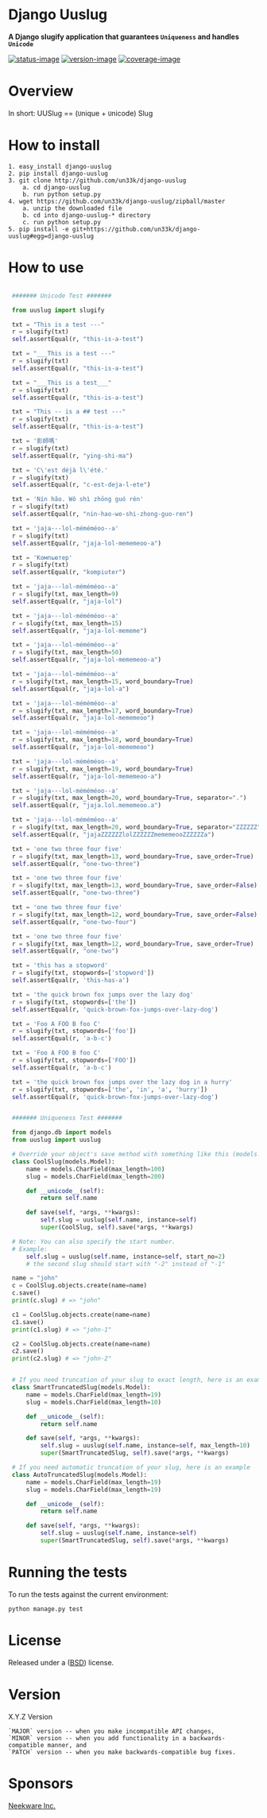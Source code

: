 # Django Uuslug

**A Django slugify application that guarantees `Uniqueness` and handles `Unicode`**

[![status-image]][status-link]
[![version-image]][version-link]
[![coverage-image]][coverage-link]

# Overview

In short: UUSlug == (`U`nique + `U`nicode) Slug

# How to install

    1. easy_install django-uuslug
    2. pip install django-uuslug
    3. git clone http://github.com/un33k/django-uuslug
        a. cd django-uuslug
        b. run python setup.py
    4. wget https://github.com/un33k/django-uuslug/zipball/master
        a. unzip the downloaded file
        b. cd into django-uuslug-* directory
        c. run python setup.py
    5. pip install -e git+https://github.com/un33k/django-uuslug#egg=django-uuslug

# How to use

```python

 ####### Unicode Test #######

 from uuslug import slugify

 txt = "This is a test ---"
 r = slugify(txt)
 self.assertEqual(r, "this-is-a-test")

 txt = "___This is a test ---"
 r = slugify(txt)
 self.assertEqual(r, "this-is-a-test")

 txt = "___This is a test___"
 r = slugify(txt)
 self.assertEqual(r, "this-is-a-test")

 txt = "This -- is a ## test ---"
 r = slugify(txt)
 self.assertEqual(r, "this-is-a-test")

 txt = '影師嗎'
 r = slugify(txt)
 self.assertEqual(r, "ying-shi-ma")

 txt = 'C\'est déjà l\'été.'
 r = slugify(txt)
 self.assertEqual(r, "c-est-deja-l-ete")

 txt = 'Nín hǎo. Wǒ shì zhōng guó rén'
 r = slugify(txt)
 self.assertEqual(r, "nin-hao-wo-shi-zhong-guo-ren")

 txt = 'jaja---lol-méméméoo--a'
 r = slugify(txt)
 self.assertEqual(r, "jaja-lol-mememeoo-a")

 txt = 'Компьютер'
 r = slugify(txt)
 self.assertEqual(r, "kompiuter")

 txt = 'jaja---lol-méméméoo--a'
 r = slugify(txt, max_length=9)
 self.assertEqual(r, "jaja-lol")

 txt = 'jaja---lol-méméméoo--a'
 r = slugify(txt, max_length=15)
 self.assertEqual(r, "jaja-lol-mememe")

 txt = 'jaja---lol-méméméoo--a'
 r = slugify(txt, max_length=50)
 self.assertEqual(r, "jaja-lol-mememeoo-a")

 txt = 'jaja---lol-méméméoo--a'
 r = slugify(txt, max_length=15, word_boundary=True)
 self.assertEqual(r, "jaja-lol-a")

 txt = 'jaja---lol-méméméoo--a'
 r = slugify(txt, max_length=17, word_boundary=True)
 self.assertEqual(r, "jaja-lol-mememeoo")

 txt = 'jaja---lol-méméméoo--a'
 r = slugify(txt, max_length=18, word_boundary=True)
 self.assertEqual(r, "jaja-lol-mememeoo")

 txt = 'jaja---lol-méméméoo--a'
 r = slugify(txt, max_length=19, word_boundary=True)
 self.assertEqual(r, "jaja-lol-mememeoo-a")

 txt = 'jaja---lol-méméméoo--a'
 r = slugify(txt, max_length=20, word_boundary=True, separator=".")
 self.assertEqual(r, "jaja.lol.mememeoo.a")

 txt = 'jaja---lol-méméméoo--a'
 r = slugify(txt, max_length=20, word_boundary=True, separator="ZZZZZZ")
 self.assertEqual(r, "jajaZZZZZZlolZZZZZZmememeooZZZZZZa")

 txt = 'one two three four five'
 r = slugify(txt, max_length=13, word_boundary=True, save_order=True)
 self.assertEqual(r, "one-two-three")

 txt = 'one two three four five'
 r = slugify(txt, max_length=13, word_boundary=True, save_order=False)
 self.assertEqual(r, "one-two-three")

 txt = 'one two three four five'
 r = slugify(txt, max_length=12, word_boundary=True, save_order=False)
 self.assertEqual(r, "one-two-four")

 txt = 'one two three four five'
 r = slugify(txt, max_length=12, word_boundary=True, save_order=True)
 self.assertEqual(r, "one-two")

 txt = 'this has a stopword'
 r = slugify(txt, stopwords=['stopword'])
 self.assertEqual(r, 'this-has-a')

 txt = 'the quick brown fox jumps over the lazy dog'
 r = slugify(txt, stopwords=['the'])
 self.assertEqual(r, 'quick-brown-fox-jumps-over-lazy-dog')

 txt = 'Foo A FOO B foo C'
 r = slugify(txt, stopwords=['foo'])
 self.assertEqual(r, 'a-b-c')

 txt = 'Foo A FOO B foo C'
 r = slugify(txt, stopwords=['FOO'])
 self.assertEqual(r, 'a-b-c')

 txt = 'the quick brown fox jumps over the lazy dog in a hurry'
 r = slugify(txt, stopwords=['the', 'in', 'a', 'hurry'])
 self.assertEqual(r, 'quick-brown-fox-jumps-over-lazy-dog')


 ####### Uniqueness Test #######

 from django.db import models
 from uuslug import uuslug

 # Override your object's save method with something like this (models.py)
 class CoolSlug(models.Model):
     name = models.CharField(max_length=100)
     slug = models.CharField(max_length=200)

     def __unicode__(self):
         return self.name

     def save(self, *args, **kwargs):
         self.slug = uuslug(self.name, instance=self)
         super(CoolSlug, self).save(*args, **kwargs)

 # Note: You can also specify the start number.
 # Example:
     self.slug = uuslug(self.name, instance=self, start_no=2)
     # the second slug should start with "-2" instead of "-1"

 name = "john"
 c = CoolSlug.objects.create(name=name)
 c.save()
 print(c.slug) # => "john"

 c1 = CoolSlug.objects.create(name=name)
 c1.save()
 print(c1.slug) # => "john-1"

 c2 = CoolSlug.objects.create(name=name)
 c2.save()
 print(c2.slug) # => "john-2"


 # If you need truncation of your slug to exact length, here is an example
 class SmartTruncatedSlug(models.Model):
     name = models.CharField(max_length=19)
     slug = models.CharField(max_length=10)

     def __unicode__(self):
         return self.name

     def save(self, *args, **kwargs):
         self.slug = uuslug(self.name, instance=self, max_length=10)
         super(SmartTruncatedSlug, self).save(*args, **kwargs)

 # If you need automatic truncation of your slug, here is an example
 class AutoTruncatedSlug(models.Model):
     name = models.CharField(max_length=19)
     slug = models.CharField(max_length=19)

     def __unicode__(self):
         return self.name

     def save(self, *args, **kwargs):
         self.slug = uuslug(self.name, instance=self)
         super(SmartTruncatedSlug, self).save(*args, **kwargs)
```

# Running the tests

To run the tests against the current environment:

    python manage.py test

# License

Released under a ([BSD](LICENSE.md)) license.

# Version

X.Y.Z Version

    `MAJOR` version -- when you make incompatible API changes,
    `MINOR` version -- when you add functionality in a backwards-compatible manner, and
    `PATCH` version -- when you make backwards-compatible bug fixes.

[status-image]: https://github.com/un33k/django-uuslug/actions/workflows/main.yml/badge.svg
[status-link]: https://github.com/un33k/django-uuslug/actions/workflows/main.yml
[status-image]: https://github.com/un33k/django-uuslug/actions/workflows/main.yml/badge.svg
[version-image]: https://img.shields.io/pypi/v/django-uuslug.svg
[version-link]: https://pypi.python.org/pypi/django-uuslug
[coverage-image]: https://coveralls.io/repos/un33k/django-uuslug/badge.svg
[coverage-link]: https://coveralls.io/r/un33k/django-uuslug
[download-image]: https://img.shields.io/pypi/dm/django-uuslug.svg
[download-link]: https://pypi.python.org/pypi/django-uuslug

# Sponsors

[Neekware Inc.](https://github.com/neekware)
